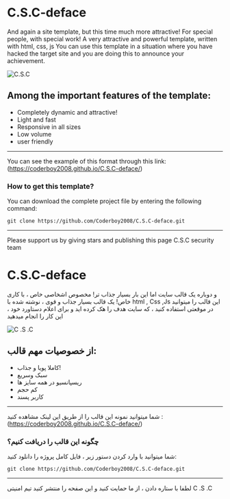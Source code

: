 # C.S.C-deface
And again a site template, but this time much more attractive!
For special people, with special work!
A very attractive and powerful template, written with html, css, js
You can use this template in a situation where you have hacked the target site and you are doing this to announce your achievement.

![C.S.C](https://s8.uupload.ir/files/screenshot_(135)_sigq.png)
## Among the important features of the template:
* Completely dynamic and attractive!
* Light and fast
* Responsive in all sizes
* Low volume
* user friendly
---
You can see the example of this format through this link: (https://coderboy2008.github.io/C.S.C-deface/)
### How to get this template?
You can download the complete project file by entering the following command:
  ```
git clone https://github.com/Coderboy2008/C.S.C-deface.git
```
---
Please support us by giving stars and publishing this page
C.S.C security team

# C.S.C-deface
و دوباره یک قالب سایت اما این بار بسیار جذاب تر!
مخصوص اشخاصی خاص ، با کاری خاص!
یک قالب بسیار جذاب و قوی ، نوشته شده با html , Css ,Js
این قالب را میتوانید در موقعتی استفاده کنید ، که سایت هدف را هک کرده اید و برای اعلام دستاورد خود ، این کار را انجام میدهید

![C .S .C ](https://s8.uupload.ir/files/screenshot_(135)_sigq.png)
## از خصوصیات مهم قالب:
* کاملا پویا و جذاب!
* سبک وسریع
* ریسپانسیو در همه سایز ها
* کم حجم
* کاربر پسند
---
شما میتوانید نمونه این قالب را از طریق این لینک مشاهده کنید : (https://coderboy2008.github.io/C.S.C-deface/)
### چگونه این قالب را دریافت کنیم؟
شما میتوانید با وارد کردن دستور زیر ، فایل کامل پروژه را دانلود کنید:
 ``` 
git clone https://github.com/Coderboy2008/C.S.C-deface.git
``` 
---
لطفا با ستاره دادن ، از ما حمایت کنید و این صفحه را منتشر کنید
تیم امنیتی C .S .C
